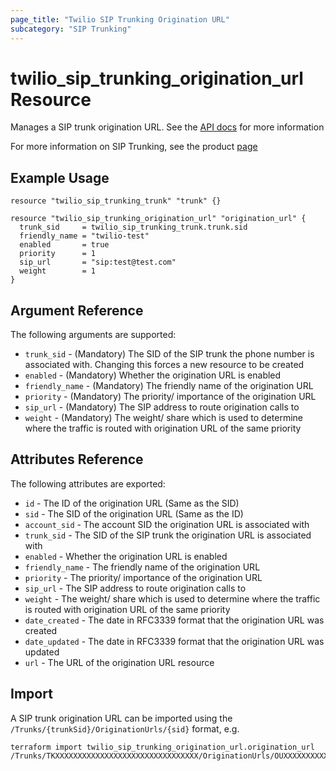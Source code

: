 ```yaml
---
page_title: "Twilio SIP Trunking Origination URL"
subcategory: "SIP Trunking"
---
```


# twilio_sip_trunking_origination_url Resource

Manages a SIP trunk origination URL. See the [API docs](https://www.twilio.com/docs/sip-trunking/api/originationurl-resource) for more information

For more information on SIP Trunking, see the product [page](https://www.twilio.com/docs/sip-trunking)

## Example Usage

```hcl
resource "twilio_sip_trunking_trunk" "trunk" {}

resource "twilio_sip_trunking_origination_url" "origination_url" {
  trunk_sid     = twilio_sip_trunking_trunk.trunk.sid
  friendly_name = "twilio-test"
  enabled       = true
  priority      = 1
  sip_url       = "sip:test@test.com"
  weight        = 1
}
```

## Argument Reference

The following arguments are supported:

- `trunk_sid` - (Mandatory) The SID of the SIP trunk the phone number is associated with. Changing this forces a new resource to be created
- `enabled` - (Mandatory)  Whether the origination URL is enabled
- `friendly_name` - (Mandatory) The friendly name of the origination URL
- `priority` - (Mandatory) The priority/ importance of the origination URL
- `sip_url` - (Mandatory) The SIP address to route origination calls to
- `weight` - (Mandatory) The weight/ share which is used to determine where the traffic is routed with origination URL of the same priority

## Attributes Reference

The following attributes are exported:

- `id` - The ID of the origination URL (Same as the SID)
- `sid` - The SID of the origination URL (Same as the ID)
- `account_sid` - The account SID the origination URL is associated with
- `trunk_sid` - The SID of the SIP trunk the origination URL is associated with
- `enabled` - Whether the origination URL is enabled
- `friendly_name` - The friendly name of the origination URL
- `priority` - The priority/ importance of the origination URL
- `sip_url` - The SIP address to route origination calls to
- `weight` - The weight/ share which is used to determine where the traffic is routed with origination URL of the same priority
- `date_created` - The date in RFC3339 format that the origination URL was created
- `date_updated` - The date in RFC3339 format that the origination URL was updated
- `url` - The URL of the origination URL resource

## Import

A SIP trunk origination URL can be imported using the `/Trunks/{trunkSid}/OriginationUrls/{sid}` format, e.g.

```shell
terraform import twilio_sip_trunking_origination_url.origination_url /Trunks/TKXXXXXXXXXXXXXXXXXXXXXXXXXXXXXXXX/OriginationUrls/OUXXXXXXXXXXXXXXXXXXXXXXXXXXXXXXXX
```
